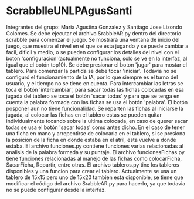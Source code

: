 # ScrabblleUNLPAgusSanti
Integrantes del grupo: Maria Agustina Gonzalez y Santiago Jose Lizondo Colomes.
Se debe ejecutar el archivo SrabbleAR.py dentro del directorio scrabble para comenzar el juego. Se mostrará una ventana de inicio del juego, que muestra el nivel en el que se esta jugando y se puede cambiar a facil, dificil y medio, o se pueden configurar los detalles del nivel con el boton 'configuracion'(actualmente no funciona, solo se ve en la interfaz, al igual que el botón top10). Se debe presionar el boton 'jugar' para mostar el tablero. Para comenzar la partida se debe tocar 'iniciar'. Todavia no se configuró el funcionamiento de la IA, por lo que siempre es el turno del usuario, y el tiempo no se tiene en cuenta.
Para intercambiar las letras se toca el botón 'intercambiar', para sacar todas las fichas colocadas en esa jugada del tablero se toca el botón 'sacar todas' y para que se tenga en cuenta la palabra formada con las fichas se usa el botón 'palabra'. 
El botón posponer aun no tiene funcionalidad.
Se reparten las fichas al iniciarse la jugada, al colocar las fichas en el tablero estas se pueden quitar individualmente tocando sobre la ultima colocada, en caso de querer sacar todas se usa el botón 'sacar todas' como antes dicho. En el caso de tener una ficha en mano y arrepentirse de colocarla en el tablero, si se presiona la posición de la ficha en donde estaba en el átril, esta vuelve a donde estaba. 
El archivo funciones.py contiene funciones varias relacionadas al analisis de la palabra formada y su puntaje. El archivo funcionesFichas.py tiene funciones relacionadas al manejo de las fichas como colocarFicha, SacarFicha, Repartir, entre otras. El archivo tableros.py tine los tableros disponibles y una funcion para crear el tablero.
Actualmente se usa un tablero de 15x15 pero uno de 15x20 tambien esta disponible, se tiene que modificar el código del archivo SrabbleAR.py para hacerlo, ya que todavia no se puede configurar desde la interfaz.

